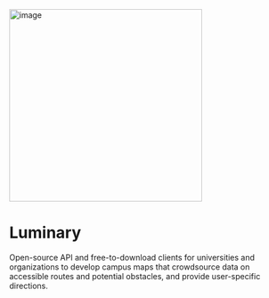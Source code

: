 <img width="346" alt="image" src="https://user-images.githubusercontent.com/69741280/228663749-bb3ce029-a830-42e3-8447-b48fed1650ae.png">

# Luminary

Open-source API and free-to-download clients for universities and organizations to develop campus maps that crowdsource data on accessible routes and potential obstacles, and provide user-specific directions.
